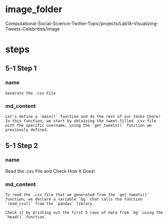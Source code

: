 # image_folder

Computational-Social-Science-Twitter-Topic/projects/Lab1A-Visualizing-Tweets-Celebrities/image
 
# steps

## 5-1 Step 1
### name
```
Generate the .csv File 
```

### md_content
```
Let's define a `main()` function and do the rest of our tasks there! In this function, we start by obtaining the tweet-filled .csv file with the specific username, using the `get_tweets()` function we previously defined.
```

## 5-1 Step 2
### name
Read the .csv File and Check How It Goes!
### md_content
```
To read the .csv file that we generated from the `get_tweets()` function, we declare a variable `bg` that calls the function `read_csv()` from the `pandas` library.

Check it by printing out the first 5 rows of data from `bg` using the `head()` function.
```